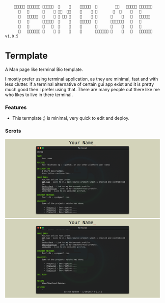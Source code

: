                                                                         
                                   
                                                         
                                                 
                                                 
                                                            
                                             v1.0.5 
                                                                        
                                  
  # Termplate

  A Man page like terminal Bio template.


  I mostly prefer using terminal application, as they are minimal, fast and with less clutter.
  If a terminal alternative of certain gui app exist and it is pretty much good then I prefer using that.
  There are many people out there like me who likes to live in there terminal.

  ### Features
  - This termplate ;) is minimal, very quick to edit and deploy.  
    
  ### Scrots

  <img src="/scrots/a.png" width="840">

  <img src="/scrots/b.png" width="840">
